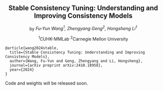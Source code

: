 <div align="center">

## Stable Consistency Tuning: Understanding and Improving Consistency Models



by *Fu-Yun Wang<sup>1</sup>, Zhengyang Geng<sup>2</sup>, 
Hongsheng Li<sup>1</sup>*

<sup>1</sup>CUHK-MMLab   <sup>2</sup>Carnegie Mellon University
</div>


```bibtext
@article{wang2024stable,
  title={Stable Consistency Tuning: Understanding and Improving Consistency Models},
  author={Wang, Fu-Yun and Geng, Zhengyang and Li, Hongsheng},
  journal={arXiv preprint arXiv:2410.18958},
  year={2024}
}
```

Code and weights will be released soon.
